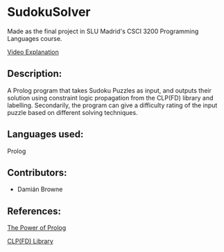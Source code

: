 # SudokuSolver

Made as the final project in SLU Madrid's CSCI 3200 Programming Languages course.

[Video Explanation](https://youtu.be/lGfdaoLvjVU?t=1832)

## Description:
A Prolog program that takes Sudoku Puzzles as input, and outputs their solution
using constraint logic propagation from the CLP(FD) library and labelling.
Secondarily, the program can give a difficulty rating of the input puzzle based on
different solving techniques.

## Languages used:
Prolog

## Contributors:
* Damián Browne

## References:
[The Power of Prolog](metalevel.at)

[CLP(FD) Library](https://www.swi-prolog.org/man/clpfd.html)


